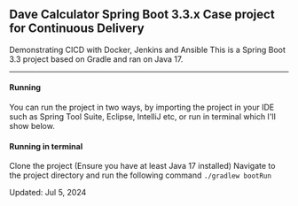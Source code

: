 ## Dave Calculator Spring Boot 3.3.x Case project for Continuous Delivery
 
Demonstrating CICD with Docker, Jenkins and Ansible
This is a Spring Boot 3.3 project based on Gradle and ran on Java 17.
___

#### Running
You can run the project in two ways, by importing the project in your IDE such as Spring Tool Suite, Eclipse, IntelliJ etc, or run in terminal which I'll show below.

#### Running in terminal
Clone the project
(Ensure you have at least Java 17 installed)
Navigate to the project directory and run the following command
`./gradlew bootRun`

Updated:
Jul 5, 2024
